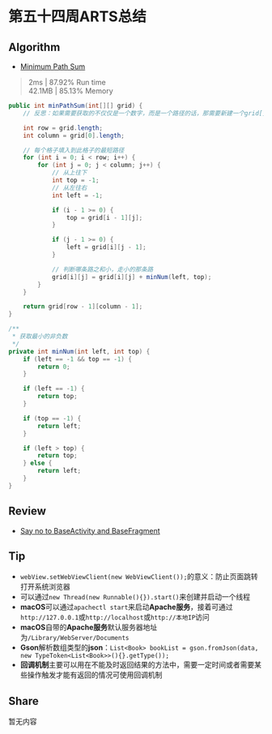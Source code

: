 # 第五十四周ARTS总结
## Algorithm
- [Minimum Path Sum](https://leetcode.com/problems/minimum-path-sum/)
> 2ms | 87.92% Run time  
> 42.1MB | 85.13% Memory
```java
public int minPathSum(int[][] grid) {
    // 反思：如果需要获取的不仅仅是一个数字，而是一个路径的话，那需要新建一个grid[][]，并且其中的每个格子都存入路径

    int row = grid.length;
    int column = grid[0].length;

    // 每个格子填入到此格子的最短路径
    for (int i = 0; i < row; i++) {
        for (int j = 0; j < column; j++) {
            // 从上往下
            int top = -1;
            // 从左往右
            int left = -1;

            if (i - 1 >= 0) {
                top = grid[i - 1][j];
            }

            if (j - 1 >= 0) {
                left = grid[i][j - 1];
            }

            // 判断哪条路之和小，走小的那条路
            grid[i][j] = grid[i][j] + minNum(left, top);
        }
    }

    return grid[row - 1][column - 1];
}

/**
 * 获取最小的非负数
 */
private int minNum(int left, int top) {
    if (left == -1 && top == -1) {
        return 0;
    }

    if (left == -1) {
        return top;
    }

    if (top == -1) {
        return left;
    }

    if (left > top) {
        return top;
    } else {
        return left;
    }
}
```

## Review
- [Say no to BaseActivity and BaseFragment](https://proandroiddev.com/say-no-to-baseactivity-and-basefragment-83b156ed8998)

## Tip
+ `webView.setWebViewClient(new WebViewClient());`的意义：防止页面跳转打开系统浏览器
+ 可以通过`new Thread(new Runnable(){}).start()`来创建并启动一个线程
+ **macOS**可以通过`apachectl start`来启动**Apache服务**，接着可通过`http://127.0.0.1`或`http://localhost`或`http://本地IP`访问
+ **macOS**自带的**Apache服务**默认服务器地址为`/Library/WebServer/Documents`
+ **Gson**解析数组类型的**json**：`List<Book> bookList = gson.fromJson(data, new TypeToken<List<Book>>(){}.getType());`
+ **回调机制**主要可以用在不能及时返回结果的方法中，需要一定时间或者需要某些操作触发才能有返回的情况可使用回调机制

## Share
暂无内容